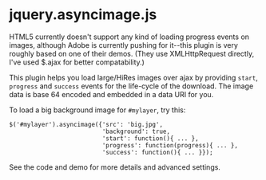 jquery.asyncimage.js
====================

HTML5 currently doesn't support any kind of loading progress events on images,
although Adobe is currently pushing for it--this plugin is very roughly based
on one of their demos. (They use XMLHttpRequest directly, I've used $.ajax for 
better compatability.)

This plugin helps you load large/HiRes images over ajax by
providing <code>start</code>, <code>progress</code> and <code>success</code> events 
for the life-cycle of the download. The image data is base 64 encoded and embedded 
in a data URI for you.

To load a big background image for <code>#mylayer</code>, try this:

```
$('#mylayer').asyncimage({'src': 'big.jpg',
						  'background': true,
						  'start': function(){ ... },
						  'progress': function(progress){ ... },
						  'success': function(){ ... }});
```

See the code and demo for more details and advanced settings.